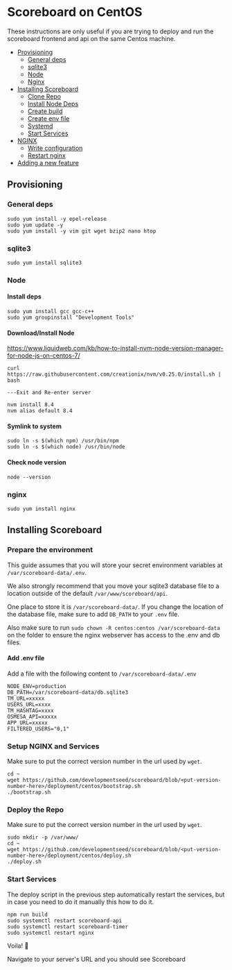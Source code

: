 # Scoreboard on CentOS

These instructions are only useful if you are trying to deploy and run the scoreboard frontend and api on the same Centos machine.

* [Provisioning](#provisioning)
    * [General deps](#general-deps)
    * [sqlite3](#sqlite3)
    * [Node](#node)
    * [Nginx](#nginx)
* [Installing Scoreboard](#installing-scoreboard)
    * [Clone Repo](#clone-repo)
    * [Install Node Deps](#install-node-deps)
    * [Create build](#create-build)
    * [Create env file](#create-env-file)
    * [Systemd](#systemd)
    * [Start Services](#start-services)
* [NGINX](#nginx-1)
    * [Write configuration](#write-configuration)
    * [Restart nginx](#restart-nginx)
* [Adding a new feature](#adding-a-new-feature)

## Provisioning

### General deps
```
sudo yum install -y epel-release
sudo yum update -y
sudo yum install -y vim git wget bzip2 nano htop
```

### sqlite3
```
sudo yum install sqlite3
```

### Node
#### Install deps
```
sudo yum install gcc gcc-c++
sudo yum groupinstall "Development Tools"
```

#### Download/Install Node
https://www.liquidweb.com/kb/how-to-install-nvm-node-version-manager-for-node-js-on-centos-7/
```
curl https://raw.githubusercontent.com/creationix/nvm/v0.25.0/install.sh | bash

---Exit and Re-enter server

nvm install 8.4
nvm alias default 8.4
```

#### Symlink to system
```
sudo ln -s $(which npm) /usr/bin/npm
sudo ln -s $(which node) /usr/bin/node
```

#### Check node version

```
node --version
```

### nginx
```
sudo yum install nginx
```

## Installing Scoreboard

### Prepare the environment

This guide assumes that you will store your secret environment variables at `/var/scoreboard-data/.env`.

We also strongly recommend that you move your sqlite3 database file to a location outside of the default `/var/www/scoreboard/api`.

One place to store it is `/var/scoreboard-data/`. If you change the location of the database file, make sure to add `DB_PATH` to your `.env` file.

Also make sure to run `sudo chown -R centos:centos /var/scoreboard-data` on the folder to ensure the nginx webserver has access to the .env and db files.

#### Add .env file

Add a file with the following content to `/var/scoreboard-data/.env`

```
NODE_ENV=production
DB_PATH=/var/scoreboard-data/db.sqlite3
TM_URL=xxxxx
USERS_URL=xxxx
TM_HASHTAG=xxxx
OSMESA_API=xxxxx
APP_URL=xxxxx
FILTERED_USERS="0,1"
```

### Setup NGINX and Services
Make sure to put the correct version number in the url used by `wget`.

```
cd ~
wget https://github.com/developmentseed/scoreboard/blob/<put-version-number-here>/deployment/centos/bootstrap.sh
./bootstrap.sh
```


### Deploy the Repo 
Make sure to put the correct version number in the url used by `wget`.

```
sudo mkdir -p /var/www/
cd ~
wget https://github.com/developmentseed/scoreboard/blob/<put-version-number-here>/deployment/centos/deploy.sh
./deploy.sh
```

### Start Services
The deploy script in the previous step automatically restart the services, but in case you need to do it manually this how to do it.
```
npm run build
sudo systemctl restart scoreboard-api
sudo systemctl restart scoreboard-timer
sudo systemctl restart nginx 
```

Voila! 👏

Navigate to your server's URL and you should see Scoreboard
